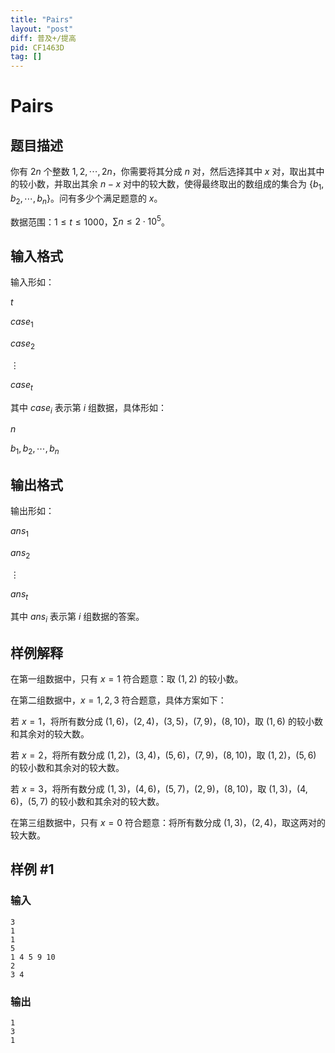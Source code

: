 ```yaml
---
title: "Pairs"
layout: "post"
diff: 普及+/提高
pid: CF1463D
tag: []
---
```


# Pairs

## 题目描述

你有 $2n$ 个整数 $1,2,\cdots,2n$，你需要将其分成 $n$ 对，然后选择其中 $x$ 对，取出其中的较小数，并取出其余 $n-x$ 对中的较大数，使得最终取出的数组成的集合为 $\{b_1,b_2,\cdots,b_n\}$。问有多少个满足题意的 $x$。

数据范围：$1 \le t \le 1000$，$\sum n \le 2 \cdot 10^5$。

## 输入格式

输入形如：

$t$

$case_1$

$case_2$

$\vdots$

$case_t$

其中 $case_i$ 表示第 $i$ 组数据，具体形如：

$n$

$b_1,b_2,\cdots,b_n$

## 输出格式

输出形如：

$ans_1$

$ans_2$

$\vdots$

$ans_t$

其中 $ans_i$ 表示第 $i$ 组数据的答案。

## 样例解释

在第一组数据中，只有 $x=1$ 符合题意：取 $(1,2)$ 的较小数。

在第二组数据中，$x=1,2,3$ 符合题意，具体方案如下：

若 $x=1$，将所有数分成 $(1,6)$，$(2,4)$，$(3,5)$，$(7,9)$，$(8,10)$，取 $(1,6)$ 的较小数和其余对的较大数。

若 $x=2$，将所有数分成 $(1,2)$，$(3,4)$，$(5,6)$，$(7,9)$，$(8,10)$，取 $(1,2)$，$(5,6)$ 的较小数和其余对的较大数。

若 $x=3$，将所有数分成 $(1,3)$，$(4,6)$，$(5,7)$，$(2,9)$，$(8,10)$，取 $(1,3)$，$(4,6)$，$(5,7)$ 的较小数和其余对的较大数。

在第三组数据中，只有 $x=0$ 符合题意：将所有数分成 $(1,3)$，$(2,4)$，取这两对的较大数。

## 样例 #1

### 输入

```
3
1
1
5
1 4 5 9 10
2
3 4
```

### 输出

```
1
3
1
```

